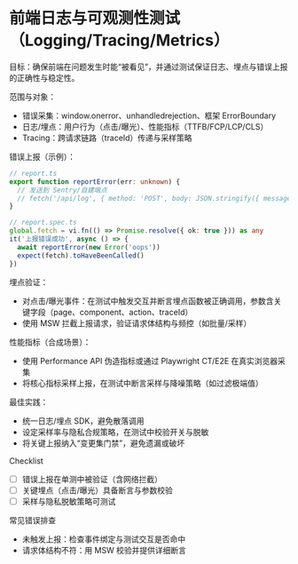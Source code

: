 # 前端日志与可观测性测试（Logging/Tracing/Metrics）

目标：确保前端在问题发生时能“被看见”，并通过测试保证日志、埋点与错误上报的正确性与稳定性。

范围与对象：
- 错误采集：window.onerror、unhandledrejection、框架 ErrorBoundary
- 日志/埋点：用户行为（点击/曝光）、性能指标（TTFB/FCP/LCP/CLS）
- Tracing：跨请求链路（traceId）传递与采样策略

错误上报（示例）：
```ts
// report.ts
export function reportError(err: unknown) {
  // 发送到 Sentry/自建端点
  // fetch('/api/log', { method: 'POST', body: JSON.stringify({ message }) })
}
```
```ts
// report.spec.ts
global.fetch = vi.fn(() => Promise.resolve({ ok: true })) as any
it('上报错误成功', async () => {
  await reportError(new Error('oops'))
  expect(fetch).toHaveBeenCalled()
})
```

埋点验证：
- 对点击/曝光事件：在测试中触发交互并断言埋点函数被正确调用，参数含关键字段（page、component、action、traceId）
- 使用 MSW 拦截上报请求，验证请求体结构与频控（如批量/采样）

性能指标（合成场景）：
- 使用 Performance API 伪造指标或通过 Playwright CT/E2E 在真实浏览器采集
- 将核心指标采样上报，在测试中断言采样与降噪策略（如过滤极端值）

最佳实践：
- 统一日志/埋点 SDK，避免散落调用
- 设定采样率与隐私合规策略，在测试中校验开关与脱敏
- 将关键上报纳入“变更集门禁”，避免遗漏或破坏

Checklist
- [ ] 错误上报在单测中被验证（含网络拦截）
- [ ] 关键埋点（点击/曝光）具备断言与参数校验
- [ ] 采样与隐私脱敏策略可测试

常见错误排查
- 未触发上报：检查事件绑定与测试交互是否命中
- 请求体结构不符：用 MSW 校验并提供详细断言